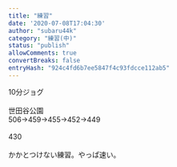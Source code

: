 ```yaml
---
title: "練習"
date: '2020-07-08T17:04:30'
author: "subaru44k"
category: "練習(中)"
status: "publish"
allowComments: true
convertBreaks: false
entryHash: "924c4fd6b7ee5847f4c93fdcce112ab5"
---
```

10分ジョグ<br>
<br>
世田谷公園<br>
506→459→455→452→449<br>
<br>
430<br>
<br>
かかとつけない練習。やっぱ速い。

